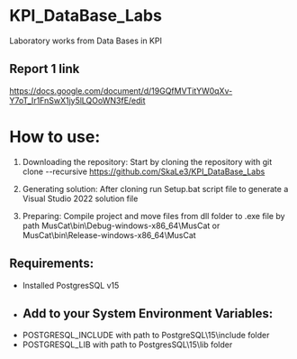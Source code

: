 # KPI_DataBase_Labs
Laboratory works from Data Bases in KPI
## Report 1 link
https://docs.google.com/document/d/19GQfMVTitYW0qXv-Y7oT_Ir1FnSwX1jy5lLQOoWN3fE/edit
# How to use:
1. Downloading the repository:
Start by cloning the repository with git clone --recursive https://github.com/SkaLe3/KPI_DataBase_Labs

2. Generating solution:
After cloning run Setup.bat script file to generate a Visual Studio 2022 solution file

3. Preparing:
Compile project and move files from dll folder to .exe file by path MusCat\bin\Debug-windows-x86_64\MusCat or MusCat\bin\Release-windows-x86_64\MusCat

## Requirements:
* Installed PostgresSQL v15
* ## Add to your System Environment Variables:
* POSTGRESQL_INCLUDE with path to PostgreSQL\15\include folder
* POSTGRESQL_LIB with path to PostgresSQL\15\lib folder


